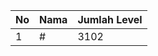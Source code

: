 | No | Nama            | Jumlah Level |
|----|-----------------|--------------|
| 1  | #    |    3102        |
